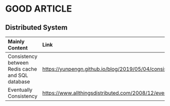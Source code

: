 # GOOD ARTICLE
## Distributed System
|Mainly Content| Link|
|:---|:---|
|Consistency between Redis cache and SQL database|https://yunpengn.github.io/blog/2019/05/04/consistent-redis-sql/|
|Eventually Consistency| https://www.allthingsdistributed.com/2008/12/eventually_consistent.html|
<!--stackedit_data:
eyJoaXN0b3J5IjpbMjAyMzc2MTE5MF19
-->